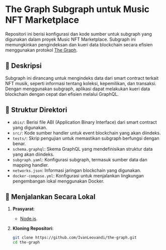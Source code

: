 # The Graph Subgraph untuk Music NFT Marketplace

Repositori ini berisi konfigurasi dan kode sumber untuk subgraph yang digunakan dalam proyek Music NFT Marketplace. Subgraph ini memungkinkan pengindeksan dan kueri data blockchain secara efisien menggunakan protokol [The Graph](https://thegraph.com/).

## 🧾 Deskripsi

Subgraph ini dirancang untuk mengindeks data dari smart contract terkait NFT musik, seperti informasi tentang koleksi, kepemilikan, dan transaksi. Dengan menggunakan subgraph, aplikasi dapat melakukan kueri data blockchain dengan cepat dan efisien melalui GraphQL.

## 📁 Struktur Direktori

- `abis/`: Berisi file ABI (Application Binary Interface) dari smart contract yang digunakan.
- `src/`: Kode sumber handler untuk event blockchain yang akan diindeks.
- `tests/`: Skrip pengujian untuk memastikan subgraph berfungsi dengan benar.
- `schema.graphql`: Skema GraphQL yang mendefinisikan struktur data yang akan diindeks.
- `subgraph.yaml`: Konfigurasi subgraph, termasuk sumber data dan mapping handler.
- `networks.json`: Informasi jaringan blockchain yang digunakan.
- `docker-compose.yml`: Konfigurasi untuk menjalankan lingkungan pengembangan lokal menggunakan Docker.

## 🚀 Menjalankan Secara Lokal

1. **Prasyarat**:
   - [Node.js](https://nodejs.org/).

2. **Kloning Repositori**:
   ```bash
   git clone https://github.com/IvanLeovandi/the-graph.git
   cd the-graph

